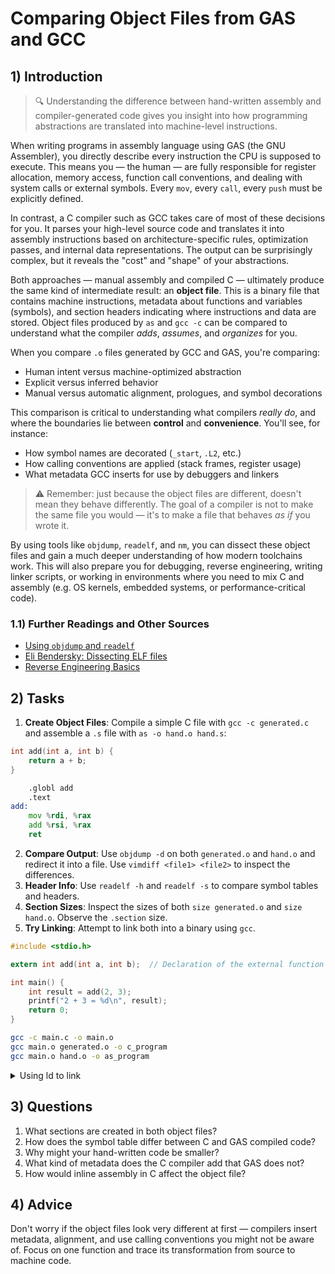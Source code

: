 <!---
{
  "depends_on": ["https://github.com/STEMgraph/718193ef-11a1-408d-af23-4b10c24d490d", "https://github.com/STEMgraph/99787eda-617a-4a68-b9a4-d60ec5c5c303", "https://github.com/STEMgraph/302c98a7-cbea-435c-ada2-bbf7538429a2"],
  "author": "Stephan Bökelmann",
  "first_used": "2025-04-02",
  "keywords": ["Assembler", "C", "Object Files", "Comparison"]
}
--->

# Comparing Object Files from GAS and GCC

## 1) Introduction  
> 🔍 Understanding the difference between hand-written assembly and compiler-generated code gives you insight into how programming abstractions are translated into machine-level instructions.

When writing programs in assembly language using GAS (the GNU Assembler), you directly describe every instruction the CPU is supposed to execute. This means you — the human — are fully responsible for register allocation, memory access, function call conventions, and dealing with system calls or external symbols. Every `mov`, every `call`, every `push` must be explicitly defined.

In contrast, a C compiler such as GCC takes care of most of these decisions for you. It parses your high-level source code and translates it into assembly instructions based on architecture-specific rules, optimization passes, and internal data representations. The output can be surprisingly complex, but it reveals the "cost" and "shape" of your abstractions.

Both approaches — manual assembly and compiled C — ultimately produce the same kind of intermediate result: an **object file**. This is a binary file that contains machine instructions, metadata about functions and variables (symbols), and section headers indicating where instructions and data are stored. Object files produced by `as` and `gcc -c` can be compared to understand what the compiler *adds*, *assumes*, and *organizes* for you.

When you compare `.o` files generated by GCC and GAS, you're comparing:
- Human intent versus machine-optimized abstraction
- Explicit versus inferred behavior
- Manual versus automatic alignment, prologues, and symbol decorations

This comparison is critical to understanding what compilers *really do*, and where the boundaries lie between **control** and **convenience**. You'll see, for instance:
- How symbol names are decorated (`_start`, `.L2`, etc.)
- How calling conventions are applied (stack frames, register usage)
- What metadata GCC inserts for use by debuggers and linkers

> ⚠️ Remember: just because the object files are different, doesn't mean they behave differently. The goal of a compiler is not to make the same file you would — it's to make a file that behaves *as if* you wrote it.

By using tools like `objdump`, `readelf`, and `nm`, you can dissect these object files and gain a much deeper understanding of how modern toolchains work. This will also prepare you for debugging, reverse engineering, writing linker scripts, or working in environments where you need to mix C and assembly (e.g. OS kernels, embedded systems, or performance-critical code).


### 1.1) Further Readings and Other Sources
- [Using `objdump` and `readelf`](https://linux.die.net/man/1/objdump)
- [Eli Bendersky: Dissecting ELF files](https://eli.thegreenplace.net/2011/08/25/load-time-relocation-of-shared-libraries)
- [Reverse Engineering Basics](https://www.youtube.com/watch?v=0j0CAZyzKqo)

## 2) Tasks
1. **Create Object Files**: Compile a simple C file with `gcc -c generated.c` and assemble a `.s` file with `as -o hand.o hand.s`:
```C
int add(int a, int b) {
    return a + b;
}
```
```asm
    .globl add
    .text
add:
    mov %rdi, %rax
    add %rsi, %rax
    ret
```
2. **Compare Output**: Use `objdump -d` on both `generated.o` and `hand.o` and redirect it into a file. Use `vimdiff <file1> <file2>` to inspect the differences.
3. **Header Info**: Use `readelf -h` and `readelf -s` to compare symbol tables and headers.
4. **Section Sizes**: Inspect the sizes of both `size generated.o` and `size hand.o`. Observe the `.section` size.
5. **Try Linking**: Attempt to link both into a binary using `gcc`.
```C
#include <stdio.h>

extern int add(int a, int b);  // Declaration of the external function

int main() {
    int result = add(2, 3);
    printf("2 + 3 = %d\n", result);
    return 0;
}
```
```bash
gcc -c main.c -o main.o
gcc main.o generated.o -o c_program
gcc main.o hand.o -o as_program
```

<details>
  <summary>Using ld to link</summary>

  You could also use `ld` directly to link these files, but it requires significantly more setup.  
  In addition to your object files, you would need to explicitly provide:

  - The path to the C standard library (to resolve symbols like `printf`)
  - Startup code (such as `crt1.o`) that defines `_start` and correctly calls your `main()` function

  Unlike `gcc`, `ld` does not automatically include these components — you're responsible for supplying everything required to build a functional executable.
</details>


## 3) Questions
1. What sections are created in both object files?
2. How does the symbol table differ between C and GAS compiled code?
3. Why might your hand-written code be smaller?
4. What kind of metadata does the C compiler add that GAS does not?
5. How would inline assembly in C affect the object file?

## 4) Advice
Don't worry if the object files look very different at first — compilers insert metadata, alignment, and use calling conventions you might not be aware of. Focus on one function and trace its transformation from source to machine code.
